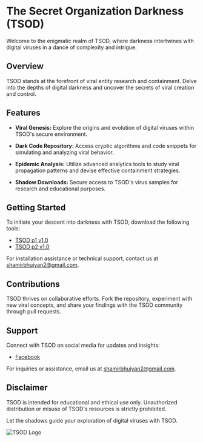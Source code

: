 # The Secret Organization Darkness (TSOD)

Welcome to the enigmatic realm of TSOD, where darkness intertwines with digital viruses in a dance of complexity and intrigue.

## Overview

TSOD stands at the forefront of viral entity research and containment. Delve into the depths of digital darkness and uncover the secrets of viral creation and control.

## Features

- **Viral Genesis:** Explore the origins and evolution of digital viruses within TSOD's secure environment.
  
- **Dark Code Repository:** Access cryptic algorithms and code snippets for simulating and analyzing viral behavior.
  
- **Epidemic Analysis:** Utilize advanced analytics tools to study viral propagation patterns and devise effective containment strategies.
  
- **Shadow Downloads:** Secure access to TSOD's virus samples for research and educational purposes.

## Getting Started

To initiate your descent into darkness with TSOD, download the following tools:

- [TSOD p1 v1.0](https://github.com/R-Samir-Bhuiyan-A/tsod/releases/download/exe/TSDO_P1_V1.exe)
- [TSOD p2 v1.0](https://example.com/tsod_samples.zip)

For installation assistance or technical support, contact us at [shamirbhuiyan2@gmail.com](mailto:shamirbhuiyan2@gmail.com).

## Contributions

TSOD thrives on collaborative efforts. Fork the repository, experiment with new viral concepts, and share your findings with the TSOD community through pull requests.

## Support

Connect with TSOD on social media for updates and insights:

- [Facebook](https://facebook.com/r.samir.bhuiyan.a)

For inquiries or assistance, email us at [shamirbhuiyan2@gmail.com](mailto:shamirbhuiyan2@gmail.com).

## Disclaimer

TSOD is intended for educational and ethical use only. Unauthorized distribution or misuse of TSOD's resources is strictly prohibited.

Let the shadows guide your exploration of digital viruses with TSOD.

![TSOD Logo]()
